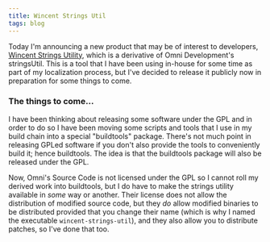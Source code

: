```yaml
---
title: Wincent Strings Util
tags: blog
---
```


Today I'm announcing a new product that may be of interest to developers, [Wincent Strings Utility](http://typechecked.net/a/products/wincent-strings-util/), which is a derivative of Omni Development's stringsUtil. This is a tool that I have been using in-house for some time as part of my localization process, but I've decided to release it publicly now in preparation for some things to come.

### The things to come...

I have been thinking about releasing some software under the GPL and in order to do so I have been moving some scripts and tools that I use in my build chain into a special "buildtools" package. There's not much point in releasing GPLed software if you don't also provide the tools to conveniently build it; hence buildtools. The idea is that the buildtools package will also be released under the GPL.

Now, Omni's Source Code is not licensed under the GPL so I cannot roll my derived work into buildtools, but I do have to make the strings utility available in _some_ way or another. Their license does not allow the distribution of modified source code, but they _do_ allow modified binaries to be distributed provided that you change their name (which is why I named the executable `wincent-strings-util`), and they also allow you to distribute patches, so I've done that too.
